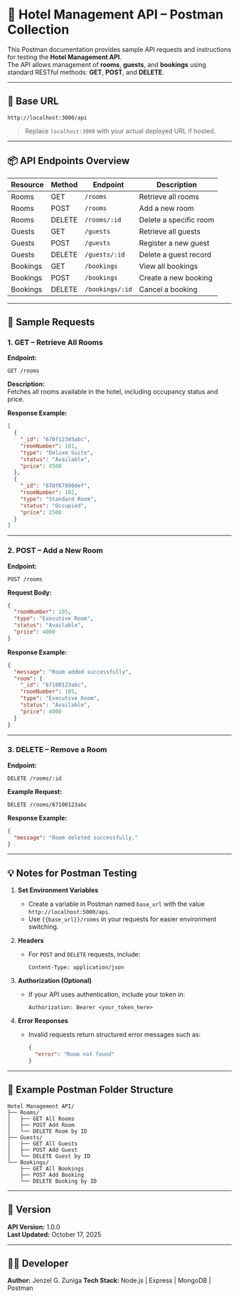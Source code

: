 # 🏨 Hotel Management API – Postman Collection

This Postman documentation provides sample API requests and instructions for testing the **Hotel Management API**.  
The API allows management of **rooms**, **guests**, and **bookings** using standard RESTful methods: **GET**, **POST**, and **DELETE**.

---

## 🚀 Base URL

```
http://localhost:3000/api
```

> Replace `localhost:3000` with your actual deployed URL if hosted.

---

## 📦 API Endpoints Overview

| Resource | Method | Endpoint | Description |
|-----------|---------|-----------|--------------|
| Rooms     | GET     | `/rooms` | Retrieve all rooms |
| Rooms     | POST    | `/rooms` | Add a new room |
| Rooms     | DELETE  | `/rooms/:id` | Delete a specific room |
| Guests    | GET     | `/guests` | Retrieve all guests |
| Guests    | POST    | `/guests` | Register a new guest |
| Guests    | DELETE  | `/guests/:id` | Delete a guest record |
| Bookings  | GET     | `/bookings` | View all bookings |
| Bookings  | POST    | `/bookings` | Create a new booking |
| Bookings  | DELETE  | `/bookings/:id` | Cancel a booking |

---

## 🧩 Sample Requests

### 1. GET – Retrieve All Rooms
**Endpoint:**  
```
GET /rooms
```

**Description:**  
Fetches all rooms available in the hotel, including occupancy status and price.

**Response Example:**
```json
[
  {
    "_id": "670f12345abc",
    "roomNumber": 101,
    "type": "Deluxe Suite",
    "status": "Available",
    "price": 4500
  },
  {
    "_id": "670f67890def",
    "roomNumber": 102,
    "type": "Standard Room",
    "status": "Occupied",
    "price": 2500
  }
]
```

---

### 2. POST – Add a New Room
**Endpoint:**  
```
POST /rooms
```

**Request Body:**
```json
{
  "roomNumber": 105,
  "type": "Executive Room",
  "status": "Available",
  "price": 4000
}
```

**Response Example:**
```json
{
  "message": "Room added successfully",
  "room": {
    "_id": "67100123abc",
    "roomNumber": 105,
    "type": "Executive Room",
    "status": "Available",
    "price": 4000
  }
}
```

---

### 3. DELETE – Remove a Room
**Endpoint:**  
```
DELETE /rooms/:id
```

**Example Request:**
```
DELETE /rooms/67100123abc
```

**Response Example:**
```json
{
  "message": "Room deleted successfully."
}
```

---

## 💡 Notes for Postman Testing

1. **Set Environment Variables**
   - Create a variable in Postman named `base_url` with the value `http://localhost:5000/api`.
   - Use `{{base_url}}/rooms` in your requests for easier environment switching.

2. **Headers**
   - For `POST` and `DELETE` requests, include:
     ```
     Content-Type: application/json
     ```

3. **Authorization (Optional)**
   - If your API uses authentication, include your token in:
     ```
     Authorization: Bearer <your_token_here>
     ```

4. **Error Responses**
   - Invalid requests return structured error messages such as:
     ```json
     {
       "error": "Room not found"
     }
     ```

---

## 📘 Example Postman Folder Structure

```
Hotel Management API/
├── Rooms/
│   ├── GET All Rooms
│   ├── POST Add Room
│   └── DELETE Room by ID
├── Guests/
│   ├── GET All Guests
│   ├── POST Add Guest
│   └── DELETE Guest by ID
└── Bookings/
    ├── GET All Bookings
    ├── POST Add Booking
    └── DELETE Booking by ID
```

---

## 🧾 Version
**API Version:** 1.0.0  
**Last Updated:** October 17, 2025  

---

## 👨‍💻 Developer
**Author:** Jenzel G. Zuniga
**Tech Stack:** Node.js | Express | MongoDB | Postman  
